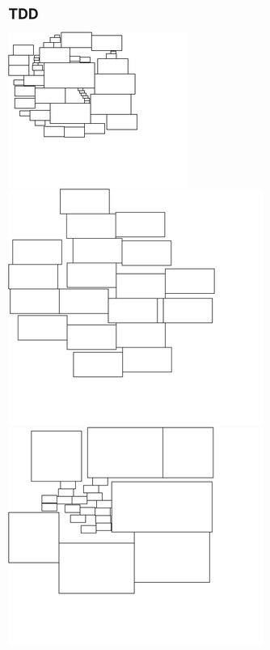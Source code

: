 # TDD
![1](/TagsCloudVisualization/1.bmp)
![2](/TagsCloudVisualization/2.bmp)
![3](/TagsCloudVisualization/3.bmp)